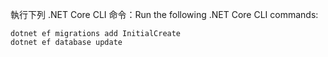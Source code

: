 
<span data-ttu-id="5cb4e-101">執行下列 .NET Core CLI 命令：</span><span class="sxs-lookup"><span data-stu-id="5cb4e-101">Run the following .NET Core CLI commands:</span></span>

```console
dotnet ef migrations add InitialCreate
dotnet ef database update
```
